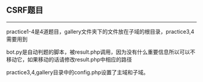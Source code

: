 ## CSRF题目
- - -
practice1-4是4道题目，gallery文件夹下的文件放在子域的根目录，practice3,4需要用到

bot.py是自动判题的脚本，被result.php调用，因为没有什么重要信息所以可以不移动它，如果移动的话请修改result.php中相应的路径

practice3,4,gallery目录中的config.php设置了主域和子域。